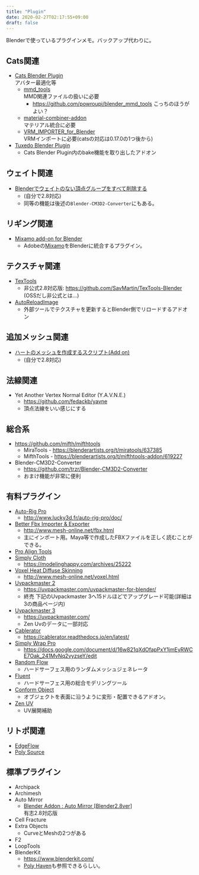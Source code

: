 ```yaml
---
title: "Plugin"
date: 2020-02-27T02:17:55+09:00
draft: false
---
```


Blenderで使っているプラグインメモ。バックアップ代わりに。

## Cats関連
* [Cats Blender Plugin](https://github.com/michaeldegroot/cats-blender-plugin/)  
    アバター最適化等
  * [mmd_tools](https://github.com/sugiany/blender_mmd_tools)  
    MMD関連ファイルの扱いに必要
    * https://github.com/powroupi/blender_mmd_tools こっちのほうがよい？
  * [material-combiner-addon](https://github.com/Grim-es/material-combiner-addon)  
    マテリアル統合に必要
  * [VRM_IMPORTER_for_Blender](https://github.com/saturday06/VRM_IMPORTER_for_Blender)  
    VRMインポートに必要(catsの対応は0.17.0の1つ後から)
* [Tuxedo Blender Plugin](https://github.com/feilen/tuxedo-blender-plugin)
  * Cats Blender Plugin内のbake機能を取り出したアドオン

## ウェイト関連
* [Blenderでウェイトのない頂点グループをすべて削除する](https://scrapbox.io/keroxp/Blender%E3%81%A7%E3%82%A6%E3%82%A7%E3%82%A4%E3%83%88%E3%81%AE%E3%81%AA%E3%81%84%E9%A0%82%E7%82%B9%E3%82%B0%E3%83%AB%E3%83%BC%E3%83%97%E3%82%92%E3%81%99%E3%81%B9%E3%81%A6%E5%89%8A%E9%99%A4%E3%81%99%E3%82%8B)
  * (自分で2.8対応)
  * 同等の機能は後述の`Blender-CM3D2-Converter`にもある。

## リギング関連
* [Mixamo add-on for Blender](https://substance3d.adobe.com/plugins/mixamo-in-blender/)
  * Adobeの[Mixamo](https://www.mixamo.com/)をBlenderに統合するプラグイン。

## テクスチャ関連
* [TexTools](http://renderhjs.net/textools/blender/)
  * 非公式2.8対応版: https://github.com/SavMartin/TexTools-Blender (OSSだし非公式とは…)
* [AutoReloadImage](https://yukimi-blend.blogspot.com/2019/12/blog-post.html)
  * 外部ツールでテクスチャを更新するとBlender側でリロードするアドオン

## 追加メッシュ関連
* [ハートのメッシュを作成するスクリプト(Add on)](https://blender.jp/modules/newbb/index.php?topic_id=1341)
  * (自分で2.8対応)

## 法線関連
* Yet Another Vertex Normal Editor (Y.A.V.N.E.)
  * https://github.com/fedackb/yavne
  * 頂点法線をいい感じにする

## 総合系
* https://github.com/mifth/mifthtools  
  * MiraTools - https://blenderartists.org/t/miratools/637385
  * MifthTools - https://blenderartists.org/t/mifthtools-addon/619227
* Blender-CM3D2-Converter
  * https://github.com/trzr/Blender-CM3D2-Converter
  * おまけ機能が非常に便利

## 有料プラグイン
* [Auto-Rig Pro](https://blendermarket.com/products/auto-rig-pro)
  * http://www.lucky3d.fr/auto-rig-pro/doc/
* [Better Fbx Importer & Exporter](https://blendermarket.com/products/better-fbx-importer--exporter)
  * http://www.mesh-online.net/fbx.html
  * 主にインポート用。Maya等で作成したFBXファイルを正しく読むことができる。
* [Pro Align Tools](https://blendermarket.com/products/pro-align-tools)
* [Simply Cloth](https://gumroad.com/l/vpzMx)
  * https://modelinghappy.com/archives/25222
* [Voxel Heat Diffuse Skinning](https://blendermarket.com/products/voxel-heat-diffuse-skinning)
  * http://www.mesh-online.net/voxel.html
* [Uvpackmaster 2](https://blendermarket.com/products/uvpackmaster2)
  * https://uvpackmaster.com/uvpackmaster-for-blender/
  * 終売 下記のUvpackmaster 3へ15ドルほどでアップグレード可能(詳細は3の商品ページ内)
* [Uvpackmaster 3](https://blendermarket.com/products/uvpackmaster)
  * https://uvpackmaster.com/
  * Zen Uvのデータに一部対応
* [Cablerator](https://blendermarket.com/products/cbl)
  * https://cablerator.readthedocs.io/en/latest/
* [Simply Wrap Pro](https://blendermarket.com/products/simply-wrap-pro)
  * https://docs.google.com/document/d/16w821qXdOfapPxY1jmEyRWCE7Oak_241MvNq2vyzseY/edit
* [Random Flow](https://blendermarket.com/products/random-flow)
  * ハードサーフェス用のランダムメッシュジェネレータ
* [Fluent](https://blendermarket.com/products/fluent)
  * ハードサーフェス用の総合モデリングツール
* [Conform Object](https://blendermarket.com/products/conform-object)
  * オブジェクトを表面に沿うように変形・配置できるアドオン。
* [Zen UV](https://blendermarket.com/products/zen-uv)
  * UV展開補助

## リトポ関連
* [EdgeFlow](https://github.com/BenjaminSauder/EdgeFlow)
* [Poly Source](https://gumroad.com/derksen#mNvmS)

## 標準プラグイン
* Archipack
* Archimesh
* Auto Mirror
  * [Blender Addon : Auto Mirror [Blender2.8ver]](https://gumroad.com/l/vgRSB)  
    有志2.8対応版
* Cell Fracture
* Extra Objects
  * CurveとMeshの2つがある
* F2
* LoopTools
* BlenderKit
  * https://www.blenderkit.com/
  * [Poly Haven](https://polyhaven.com/)も参照できるらしい。
